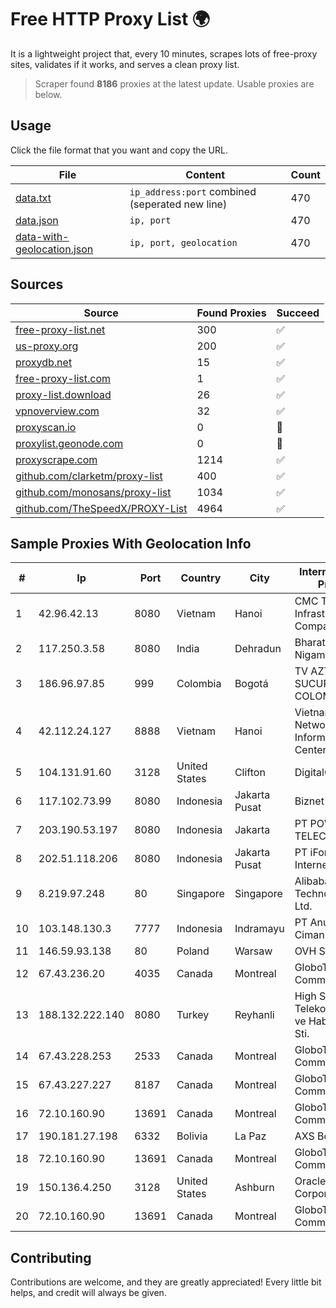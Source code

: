 
# Free HTTP Proxy List 🌍

It is a lightweight project that, every 10 minutes, scrapes lots of free-proxy sites, validates if it works, and serves a clean proxy list.


> Scraper found **8186** proxies at the latest update. Usable proxies are below.

## Usage

Click the file format that you want and copy the URL.


|File|Content|Count|
|----|-------|-----|
|[data.txt](https://raw.githubusercontent.com/themiralay/Proxy-List-World/master/data.txt)|`ip_address:port` combined (seperated new line)|470|
|[data.json](https://raw.githubusercontent.com/themiralay/Proxy-List-World/master/data.json)|`ip, port`|470|
|[data-with-geolocation.json](https://raw.githubusercontent.com/themiralay/Proxy-List-World/master/data-with-geolocation.json)|`ip, port, geolocation`|470|

## Sources

|Source|Found Proxies|Succeed|
|------|-------------|-------|
|[free-proxy-list.net](https://free-proxy-list.net)|300|✅|
|[us-proxy.org](https://www.us-proxy.org)|200|✅|
|[proxydb.net](http://proxydb.net)|15|✅|
|[free-proxy-list.com](https://free-proxy-list.com/?page=&port=&type%5B%5D=http&type%5B%5D=https&up_time=0&search=Search)|1|✅|
|[proxy-list.download](https://www.proxy-list.download/HTTP)|26|✅|
|[vpnoverview.com](https://vpnoverview.com/privacy/anonymous-browsing/free-proxy-servers)|32|✅|
|[proxyscan.io](https://www.proxyscan.io)|0|🚫|
|[proxylist.geonode.com](https://proxylist.geonode.com/api/proxy-list?limit=300&page=1&sort_by=lastChecked&sort_type=desc&protocols=http,https)|0|🚫|
|[proxyscrape.com](https://api.proxyscrape.com/v2/?request=displayproxies&protocol=http&timeout=10000&country=all&ssl=all&anonymity=all)|1214|✅|
|[github.com/clarketm/proxy-list](https://raw.githubusercontent.com/clarketm/proxy-list/master/proxy-list-raw.txt)|400|✅|
|[github.com/monosans/proxy-list](https://raw.githubusercontent.com/monosans/proxy-list/main/proxies/http.txt)|1034|✅|
|[github.com/TheSpeedX/PROXY-List](https://raw.githubusercontent.com/TheSpeedX/PROXY-List/master/http.txt)|4964|✅|


## Sample Proxies With Geolocation Info

|#|Ip|Port|Country|City|Internet Service Provider|
|-|--|----|-------|----|-------------------------|
|1|42.96.42.13|8080|Vietnam|Hanoi|CMC Telecom Infrastructure Company|
|2|117.250.3.58|8080|India|Dehradun|Bharat Sanchar Nigam Ltd|
|3|186.96.97.85|999|Colombia|Bogotá|TV AZTECA SUCURSAL COLOMBIA|
|4|42.112.24.127|8888|Vietnam|Hanoi|Vietnam Internet Network Information Center|
|5|104.131.91.60|3128|United States|Clifton|DigitalOcean, LLC|
|6|117.102.73.99|8080|Indonesia|Jakarta Pusat|Biznet Networks|
|7|203.190.53.197|8080|Indonesia|Jakarta|PT POWER TELECOM|
|8|202.51.118.206|8080|Indonesia|Jakarta Pusat|PT iForte Global Internet|
|9|8.219.97.248|80|Singapore|Singapore|Alibaba (US) Technology Co., Ltd.|
|10|103.148.130.3|7777|Indonesia|Indramayu|PT Anugerah Cimanuk Raya|
|11|146.59.93.138|80|Poland|Warsaw|OVH SAS|
|12|67.43.236.20|4035|Canada|Montreal|GloboTech Communications|
|13|188.132.222.140|8080|Turkey|Reyhanli|High Speed Telekomunikasyon ve Hab. Hiz. Ltd. Sti.|
|14|67.43.228.253|2533|Canada|Montreal|GloboTech Communications|
|15|67.43.227.227|8187|Canada|Montreal|GloboTech Communications|
|16|72.10.160.90|13691|Canada|Montreal|GloboTech Communications|
|17|190.181.27.198|6332|Bolivia|La Paz|AXS Bolivia S. A.|
|18|72.10.160.90|13691|Canada|Montreal|GloboTech Communications|
|19|150.136.4.250|3128|United States|Ashburn|Oracle Corporation|
|20|72.10.160.90|13691|Canada|Montreal|GloboTech Communications|



## Contributing

Contributions are welcome, and they are greatly appreciated! Every
little bit helps, and credit will always be given.

